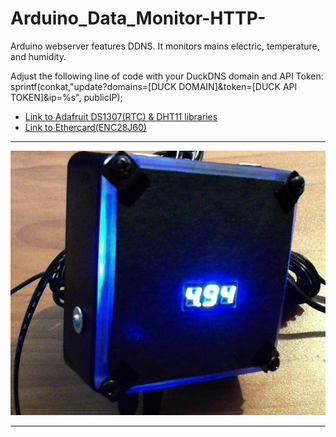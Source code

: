 # Arduino_Data_Monitor-HTTP-
Arduino webserver features DDNS. It monitors mains electric, temperature, and humidity.

Adjust the following line of code with your DuckDNS domain and API Token:
sprintf(conkat,"update?domains=[DUCK DOMAIN]&token=[DUCK API TOKEN]&ip=%s", publicIP);

* [Link to Adafruit DS1307(RTC) & DHT11 libraries](https://github.com/adafruit)
* [Link to Ethercard(ENC28J60)](https://github.com/jcw/ethercard)

<hr>
<p align="center">
  <img src="https://github.com/datguy-dev/Arduino_Data_Monitor-HTTP-/blob/master/vGmDDx7.jpg" title="Main Window">
</p>
<hr>
